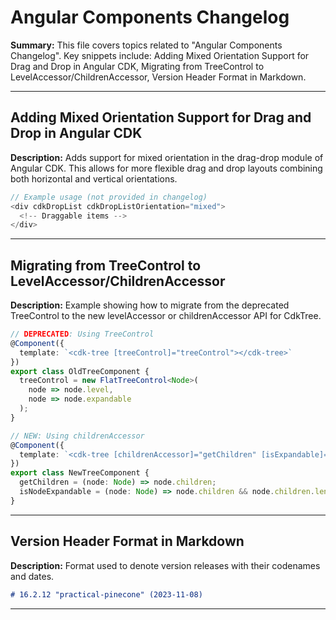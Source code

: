 # Angular Components Changelog

**Summary:** This file covers topics related to "Angular Components Changelog". Key snippets include: Adding Mixed Orientation Support for Drag and Drop in Angular CDK, Migrating from TreeControl to LevelAccessor/ChildrenAccessor, Version Header Format in Markdown.

---

## Adding Mixed Orientation Support for Drag and Drop in Angular CDK

**Description:** Adds support for mixed orientation in the drag-drop module of Angular CDK. This allows for more flexible drag and drop layouts combining both horizontal and vertical orientations.

```TypeScript
// Example usage (not provided in changelog)
<div cdkDropList cdkDropListOrientation="mixed">
  <!-- Draggable items -->
</div>
```

---

## Migrating from TreeControl to LevelAccessor/ChildrenAccessor

**Description:** Example showing how to migrate from the deprecated TreeControl to the new levelAccessor or childrenAccessor API for CdkTree.

```typescript
// DEPRECATED: Using TreeControl
@Component({
  template: `<cdk-tree [treeControl]="treeControl"></cdk-tree>`
})
export class OldTreeComponent {
  treeControl = new FlatTreeControl<Node>(
    node => node.level,
    node => node.expandable
  );
}

// NEW: Using childrenAccessor
@Component({
  template: `<cdk-tree [childrenAccessor]="getChildren" [isExpandable]="isNodeExpandable"></cdk-tree>`
})
export class NewTreeComponent {
  getChildren = (node: Node) => node.children;
  isNodeExpandable = (node: Node) => node.children && node.children.length > 0;
}
```

---

## Version Header Format in Markdown

**Description:** Format used to denote version releases with their codenames and dates.

```markdown
# 16.2.12 "practical-pinecone" (2023-11-08)
```

---